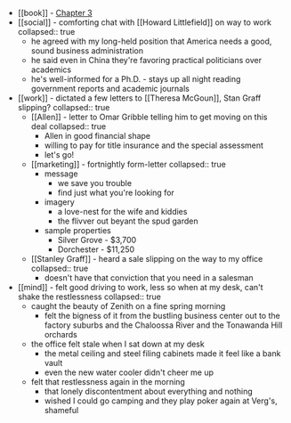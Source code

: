 - [[book]] - [Chapter 3](https://standardebooks.org/ebooks/sinclair-lewis/babbitt/text/chapter-3)
- [[social]] - comforting chat with [[Howard Littlefield]] on way to work
  collapsed:: true
	- he agreed with my long-held position that America needs a good, sound business administration
	- he said even in China they're favoring practical politicians over academics
	- he's well-informed for a Ph.D. - stays up all night reading government reports and academic journals
- [[work]] - dictated a few letters to [[Theresa McGoun]], Stan Graff slipping?
  collapsed:: true
	- [[Allen]] - letter to Omar Gribble telling him to get moving on this deal
	  collapsed:: true
		- Allen in good financial shape
		- willing to pay for title insurance and the special assessment
		- let's go!
	- [[marketing]] - fortnightly form-letter
	  collapsed:: true
		- message
			- we save you trouble
			- find just what you're looking for
		- imagery
			- a love-nest for the wife and kiddies
			- the flivver out beyant the spud garden
		- sample properties
			- Silver Grove - $3,700
			- Dorchester - $11,250
	- [[Stanley Graff]] - heard a sale slipping on the way to my office
	  collapsed:: true
		- doesn't have that conviction that you need in a salesman
- [[mind]] - felt good driving to work, less so when at my desk, can't shake the restlessness
  collapsed:: true
	- caught the beauty of Zenith on a fine spring morning
		- felt the bigness of it from the bustling business center out to the factory suburbs and the Chaloossa River and the Tonawanda Hill orchards
	- the office felt stale when I sat down at my desk
		- the metal ceiling and steel filing cabinets made it feel like a bank vault
		- even the new water cooler didn't cheer me up
	- felt that restlessness again in the morning
		- that lonely discontentment about everything and nothing
		- wished I could go camping and they play poker again at Verg's, shameful
